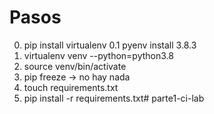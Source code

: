 # Pasos

0. pip install virtualenv
0.1 pyenv install 3.8.3
1. virtualenv venv --python=python3.8
2. source venv/bin/activate
3. pip freeze -> no hay nada
4. touch requirements.txt
5. pip install -r requirements.txt#   p a r t e 1 - c i - l a b  
 